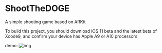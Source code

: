 # ShootTheDOGE
A simple shooting game based on ARKit

To build this project, you should download iOS 11 beta and the latest beta of Xcode9, and confirm your device has Apple A9 or A10 processors.

demo:
![img](https://github.com/Harunokuma/ShootTheDOGE/blob/master/gameGIF.gif)
